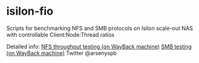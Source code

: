 # isilon-fio
Scripts for benchmarking NFS and SMB protocols on Isilon scale-out NAS with controllable Client:Node:Thread ratios

Detailed info:
[NFS throughput testing (on WayBack machine)](http://web.archive.org/web/20190124215359/https://community.emc.com/community/products/isilon/blog/2015/12/08/nfs-throughput-benchmarks-with-fio)
[SMB testing (on WayBack machine)](http://web.archive.org/web/20190124230558/https://community.emc.com/community/products/isilon/blog/2015/12/10/smb-throughput-benchmarking-with-fioexe)
Twitter @arsenyspb
